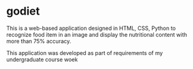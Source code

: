 # godiet
This is a web-based application designed in HTML, CSS, Python to recognize food item in an image and display the nutritional content with more than 75% accuracy.

This application was developed as part of requirements of my undergraduate course woek
